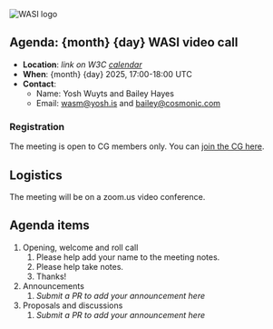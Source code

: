 ![WASI logo](https://raw.githubusercontent.com/WebAssembly/WASI/main/WASI.png)

## Agenda: {month} {day} WASI video call

- **Location**: *link on W3C [calendar](https://www.w3.org/groups/cg/webassembly/calendar/)*
- **When**: {month} {day} 2025, 17:00-18:00 UTC
- **Contact**:
  - Name: Yosh Wuyts and Bailey Hayes
  - Email: wasm@yosh.is and bailey@cosmonic.com

### Registration

The meeting is open to CG members only. You can [join the CG here](https://www.w3.org/community/webassembly/).

## Logistics

The meeting will be on a zoom.us video conference.

## Agenda items

1. Opening, welcome and roll call
    1. Please help add your name to the meeting notes.
    1. Please help take notes.
    1. Thanks!
1. Announcements
    1. _Submit a PR to add your announcement here_
1. Proposals and discussions
    1. _Submit a PR to add your announcement here_
